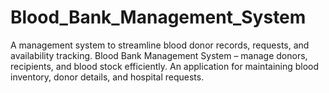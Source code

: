 # Blood_Bank_Management_System
A management system to streamline blood donor records, requests, and availability tracking.  Blood Bank Management System – manage donors, recipients, and blood stock efficiently.  An application for maintaining blood inventory, donor details, and hospital requests.
